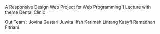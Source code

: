 A Responsive Design Web Project for Web Programming 1 Lecture with theme Dental Clinic

Out Team :
Jovina Gustari Juwita
Iffah Karimah
Lintang Kasyfi Ramadhan
Fitriani
